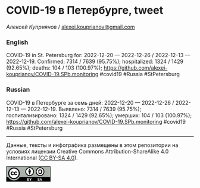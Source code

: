 COVID-19 в Петербурге, tweet
============================

*Алексей Куприянов* /
<a href="mailto:alexei.kouprianov@gmail.com" class="email">alexei.kouprianov@gmail.com</a>

### English

COVID-19 in St. Petersburg for: 2022-12-20 — 2022-12-26 / 2022-12-13 —
2022-12-19. Сonfirmed: 7314 / 7639 (95.75%); hospitalized: 1324 / 1429
(92.65%); deaths: 104 / 103 (100.97%);
<a href="https://github.com/alexei-kouprianov/COVID-19.SPb.monitoring" class="uri">https://github.com/alexei-kouprianov/COVID-19.SPb.monitoring</a>
\#covid19 \#Russia \#StPetersburg

### Russian

COVID-19 в Петербурге за семь дней: 2022-12-20 — 2022-12-26 / 2022-12-13
— 2022-12-19. Выявлено: 7314 / 7639 (95.75%); госпитализировано: 1324 /
1429 (92.65%); умерших: 104 / 103 (100.97%);
<a href="https://github.com/alexei-kouprianov/COVID-19.SPb.monitoring" class="uri">https://github.com/alexei-kouprianov/COVID-19.SPb.monitoring</a>
\#covid19 \#Russia \#StPetersburg

------------------------------------------------------------------------

Данные, тексты и инфографика размещены в этом репозитории на условиях
лицензии Creative Commons Attribution-ShareAlike 4.0 International ([CC
BY-SA 4.0](https://creativecommons.org/licenses/by-sa/4.0/)).

![](../misc/CC-BY-SA-icon.png "CC-BY-SA")
